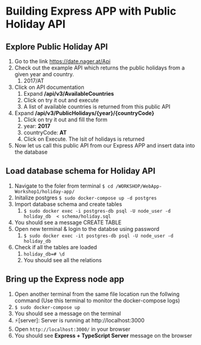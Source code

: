 # Building Express APP with Public Holiday API

## Explore Public Holiday API
1. Go to the link https://date.nager.at/Api
2. Check out the example API which returns the public holidays from a given year and country.
   1. 2017/AT
3. Click on API documentation 
   1. Expand **/api/v3/AvailableCountries**
   2. Click on try it out and execute
   3. A list of available countries is returned from this public API
4. Expand  **/api/v3/PublicHolidays/{year}/{countryCode}**
   1. Click on try it out and fill the form
   2. year: **2017**
   3. countryCode: **AT**
   4. Click on Execute. The lsit of holidays is returned
5. Now let us call this public API from our Express APP and insert data into  the database

## Load database schema for Holiday API
   1. Navigate to the foler from terminal `$ cd /WORKSHOP/WebApp-Workshop1/holiday-app/`
   2. Initalize postgres `$ sudo docker-compose up -d postgres`
   3. Import database schema and create tables
      1. `$ sudo docker exec -i postgres-db psql -U node_user -d holiday_db  < schema/holiday.sql`
   4. You should see a message CREATE TABLE
   5. Open new terminal & login to the databse using password
      1. `$ sudo docker exec -it postgres-db psql -U node_user -d holiday_db`
   6. Check if all the tables are loaded
      1. `holiday_db=# \d`
      2.  You should see all the relations

## Bring up the Express node app
   1. Open another terminal from the same file location run the follwing command (Use this terminal to monitor the docker-compose logs)
   2. `$ sudo docker-compose up`
   3. You should see a message on the terminal
   4. ⚡️[server]: Server is running at http://localhost:3000
   5. Open `http://localhost:3000/` in your browser
   6. You should see **Express + TypeScript Server** message on the browser
